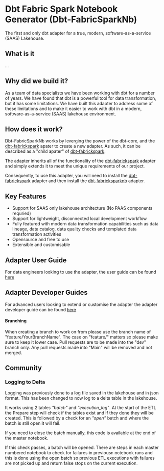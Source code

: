 # Dbt Fabric Spark Notebook Generator (Dbt-FabricSparkNb)

The first and only dbt adapter for a true, modern, software-as-a-service (SAAS) Lakehouse.

## What is it

...

## Why did we build it?
As a team of data specialists we have been working with dbt for a number of years. We have found that dbt is a powerful tool for data transformation, but it has some limitations. We have built this adapter to address some of these limitations and to make it easier to work with dbt in a modern, software-as-a-service (SAAS) lakehouse environment. 

## How does it work?
Dbt-FabricSparkNb works by leverging the power of the dbt-core, and the [dbt-fabrickspark](https://github.com/microsoft/dbt-fabricspark) apater to create a new adapter. As such, it can be described as a "child apater" of [dbt-fabrickspark](https://github.com/microsoft/dbt-fabricspark). 

The adapter inherits all of the functionality of the [dbt-fabrickspark](https://github.com/microsoft/dbt-fabricspark) adapter and simply extends it to meet the unique requirements of our project.

Consequently, to use this adapter, you will need to install the [dbt-fabrickspark](https://github.com/microsoft/dbt-fabricspark) adapter and then install the [dbt-fabricksparknb](https://github.com/Insight-Services-APAC/APAC-Capability-DAI-DbtFabricSparkNb) adapter.

## Key Features

- Support for SAAS only lakehouse architecture (No PAAS components requried)
- Support for lightweight, disconnected local development workflow
- Fully featured with modern data transformation capabilities such as data lineage, data catalog, data quality checks and templated data transformation activities
- Opensource and free to use
- Extensible and customisable

## Adapter User Guide
For data engineers looking to use the adapter, the user guide can be found [here](./user_guide/initial_setup.md)

## Adapter Developer Guides
For advanced users looking to extend or customise the adapter the adapter developer guide can be found [here]()

#### Branching
When creating a branch to work on from please use the branch name of "feature/YourBranchName". The case on "feature/" matters so please make sure to keep it lower case. Pull requests are to be made into the "dev" branch only. Any pull requests made into "Main" will be removed and not merged.


## Community

### Logging to Delta

Logging was previously done to a log file saved in the lakehouse and in json format. This has been changed to now log to a delta table in the lakehouse.

It works using 2 tables *"batch"* and *"execution_log"*. At the start of the ETL the Prepare step will check if the tables exist and if they done they will be created. This is followed by a check for an *"open"* batch and where the batch is still open it will fail. 

If you need to close the batch manually, this code is available at the end of the master notebook. 

If this check passes, a batch will be opened. There are steps in each master numbered notebook to check for failures in previousn notebook runs and this is done using the open batch so previous ETL executions with failures are not picked up and return false stops on the current execution.
